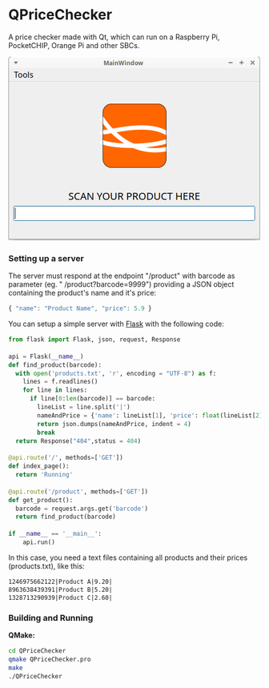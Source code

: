 
# QPriceChecker
A price checker made with Qt, which can run on a Raspberry Pi, PocketCHIP, Orange Pi and other SBCs.

![Screenshot](https://raw.githubusercontent.com/nicmorais/QPriceChecker/main/screenshot.png)

### Setting up a server
The server must respond at the endpoint "/product" with barcode as parameter (eg. " /product?barcode=9999") providing a JSON object containing the product's name and it's price:
```javascript
{ "name": "Product Name", "price": 5.9 }
```
You can setup a simple server with [Flask](https://flask.palletsprojects.com/) with the following code:
```python
from flask import Flask, json, request, Response

api = Flask(__name__)
def find_product(barcode):
  with open('products.txt', 'r', encoding = "UTF-8") as f:
    lines = f.readlines()
    for line in lines:
      if line[0:len(barcode)] == barcode:
        lineList = line.split('|')
        nameAndPrice = {'name': lineList[1], 'price': float(lineList[2])}
        return json.dumps(nameAndPrice, indent = 4)
        break
  return Response("404",status = 404)

@api.route('/', methods=['GET'])
def index_page():
  return 'Running'

@api.route('/product', methods=['GET'])
def get_product():
  barcode = request.args.get('barcode')
  return find_product(barcode)

if __name__ == '__main__':
    api.run() 
```
In this case, you need a text files containing all products and their prices (products.txt), like this:
```
1246975662122|Product A|9.20|
8963638439391|Product B|5.20|
1328713290939|Product C|2.60|
```

### Building and Running
**QMake:**
```bash
cd QPriceChecker
qmake QPriceChecker.pro
make
./QPriceChecker
```
